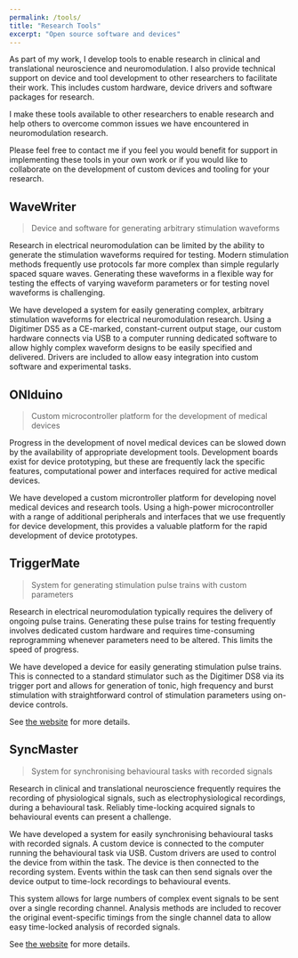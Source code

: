 ```yaml
---
permalink: /tools/
title: "Research Tools"
excerpt: "Open source software and devices"
---
```


As part of my work, I develop tools to enable research in clinical and translational neuroscience and neuromodulation. I also provide technical support on device and tool development to other researchers to facilitate their work. This includes custom hardware, device drivers and software packages for research.

I make these tools available to other researchers to enable research and help others to overcome common issues we have encountered in neuromodulation research.

Please feel free to contact me if you feel you would benefit for support in implementing these tools in your own work or if you would like to collaborate on the development of custom devices and tooling for your research.

## WaveWriter
> Device and software for generating arbitrary stimulation waveforms

Research in electrical neuromodulation can be limited by the ability to generate the stimulation waveforms required for testing. Modern stimulation methods frequently use protocols far more complex than simple regularly spaced square waves. Generating these waveforms in a flexible way for testing the effects of varying waveform parameters or for testing novel waveforms is challenging.

We have developed a system for easily generating complex, arbitrary stimulation waveforms for electrical neuromodulation research. Using a Digitimer DS5 as a CE-marked, constant-current output stage, our custom hardware connects via USB to a computer running dedicated software to allow highly complex waveform designs to be easily specified and delivered. Drivers are included to allow easy integration into custom software and experimental tasks.

## ONIduino
> Custom microcontroller platform for the development of medical devices

Progress in the development of novel medical devices can be slowed down by the availability of appropriate development tools. Development boards exist for device prototyping, but these are frequently lack the specific features, computational power and interfaces required for active medical devices. 

We have developed a custom microntroller platform for developing novel medical devices and research tools. Using a high-power microcontroller with a range of additional peripherals and interfaces that we use frequently for device development, this provides a valuable platform for the rapid development of device prototypes.

## TriggerMate
> System for generating stimulation pulse trains with custom parameters

Research in electrical neuromodulation typically requires the delivery of ongoing pulse trains. Generating these pulse trains for testing frequently involves dedicated custom hardware and requires time-consuming reprogramming whenever parameters need to be altered. This limits the speed of progress.

We have developed a device for easily generating stimulation pulse trains. This is connected to a standard stimulator such as the Digitimer DS8 via its trigger port and allows for generation of tonic, high frequency and burst stimulation with straightforward control of stimulation parameters using on-device controls.

See [the website](https://conorkeogh.net/triggermate) for more details.

## SyncMaster
> System for synchronising behavioural tasks with recorded signals

Research in clinical and translational neuroscience frequently requires the recording of physiological signals, such as electrophysiological recordings, during a behavioural task. Reliably time-locking acquired signals to behavioural events can present a challenge.

We have developed a system for easily synchronising behavioural tasks with recorded signals. A custom device is connected to the computer running the behavioural task via USB. Custom drivers are used to control the device from within the task. The device is then connected to the recording system. Events within the task can then send signals over the device output to time-lock recordings to behavioural events.

This system allows for large numbers of complex event signals to be sent over a single recording channel. Analysis methods are included to recover the original event-specific timings from the single channel data to allow easy time-locked analysis of recorded signals.

See [the website](https://conorkeogh.net/syncmaster) for more details.

